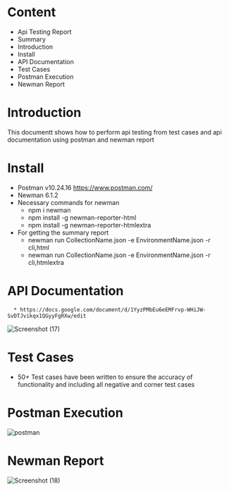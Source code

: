 # Content
* Api Testing Report
* Summary
* Introduction
* Install
* API Documentation
* Test Cases 
* Postman Execution
* Newman Report

# Introduction
  This documentt shows how to perform api testing from test cases and api documentation using postman and newman report

# Install
  * Postman v10.24.16 https://www.postman.com/
  * Newman 6.1.2
  * Necessary commands for newman
      * npm i newman
      *  npm install -g newman-reporter-html
      * npm install -g newman-reporter-htmlextra
 * For getting the summary report
      *  newman run CollectionName.json -e EnvironmentName.json -r cli,html
      *  newman run CollectionName.json -e EnvironmentName.json -r cli,htmlextra
 # API Documentation
      * https://docs.google.com/document/d/1YyzPMbEu6eEMFrvp-WHiJW-SvDTJvikqx1QGyyFgRXw/edit

![Screenshot (17)](https://github.com/sadia049/Api_testing_crud/assets/62026906/eef50669-b157-41b8-8bf1-f6138c0d87b2)

# Test Cases 
  * 50+ Test cases have been written to ensure the accuracy of functionality and including all negative and corner test cases

# Postman Execution
  ![postman](https://github.com/sadia049/Api_testing_crud/assets/62026906/d5815310-e396-4ada-8e6c-3d1f4bb37541)

# Newman Report
  ![Screenshot (18)](https://github.com/sadia049/Api_testing_crud/assets/62026906/711f6e25-c053-4f4f-9262-2ad24d4b7b7e)

 


    
